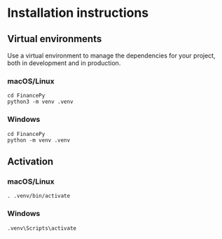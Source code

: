 # Installation instructions

## Virtual environments

Use a virtual environment to manage the dependencies for your project, both in development and in production.

### macOS/Linux

```{shell}
cd FinancePy
python3 -m venv .venv
```

### Windows

```{shell}
cd FinancePy
python -m venv .venv
```

## Activation

### macOS/Linux

```{shell}
. .venv/bin/activate
```

### Windows

```{shell}
.venv\Scripts\activate
```
